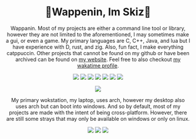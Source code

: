 <!--
<div align=center>
  <h3>
    👾Wappenin, Im Skiz👾
    <br>
    <br>
    <img width=500 src="https://64.media.tumblr.com/eb22fd21f1fc245b67883f49d75e7287/tumblr_inline_p7l7j7jgX31rz60rk_500.gifv"/>
    <br>
  </h3>
</div>
-->

<h1 align=center>
  👾Wappenin, Im Skiz👾
</h1>

<p align=center>
  Wappanin. Most of my projects are either a command line tool or library, however they are not limited to the aforementioned, I may sometimes make a gui, or even a game. My primary languages are C, C++,  Java, and lua but I have experience with D, rust, and zig. Also, fun fact, I make everything catppuccin. Other projects that cannot be found on my github or have been archived can be found on <a href=https://sk1-z.github.io/>my website</a>. Feel free to also checkout <a href=https://wakatime.com/@Skiz>my wakatime profile</a>. 
</p>

<p align=center>
  <img src='https://img.shields.io/badge/C-00599C?style=for-the-badge&logo=c&logoColor=white' />
  <img src='https://img.shields.io/badge/C%2B%2B-00599C?style=for-the-badge&logo=c%2B%2B&logoColor=white' />
  <img src='https://img.shields.io/badge/D-CC342D?style=for-the-badge&logo=d&logoColor=white' />
  <img src='https://img.shields.io/badge/OpenJDK-ED8B00?style=for-the-badge&logo=openjdk&logoColor=white' />
  <img src='https://img.shields.io/badge/Lua-2C2D72?style=for-the-badge&logo=lua&logoColor=white' />
  <img src='https://img.shields.io/badge/Rust-black?style=for-the-badge&logo=rust&logoColor=#E57324' />
  <img src='https://img.shields.io/badge/zig-F7A41D?style=for-the-badge&logo=zig&logoColor=white' />
</p>

<p align=center>
  <img src=https://github-readme-stats.vercel.app/api/top-langs/?username=Sk1-z&theme=catppuccin_mocha&layout=compact&langs_count=10>
</p>

<p align=center>
  My primary wokstation, my laptop, uses arch, however my desktop also uses arch but can boot into windows. And so by default, most of my projects are made with the intent of being cross-platform. However, there are still some strays that may only be available on windows or only on linux.
</p>

<p align=center>
  <img src='https://img.shields.io/badge/Arch_Linux-1793D1?style=for-the-badge&logo=arch-linux&logoColor=white' />
  <img src='https://img.shields.io/badge/Linux-FCC624?style=for-the-badge&logo=linux&logoColor=black' />
  <img src='https://img.shields.io/badge/Windows-0078D6?style=for-the-badge&logo=windows&logoColor=white' />
</p>

<!--
<p align=center>
  <img float=left src="https://img.shields.io/badge/c-%2300599C.svg?style=flat&logo=c&logoColor=white" alt="C">
  <img src="https://img.shields.io/badge/c++-%2300599C.svg?style=flat&logo=c%2B%2B&logoColor=white" alt="C++">
  <img src="https://img.shields.io/badge/Zig-%23F7A41D.svg?style=flat&logo=zig&logoColor=white" alt="Zig">
  <img src="https://img.shields.io/badge/rust-%23000000.svg?style=flat&logo=rust&logoColor=white" alt="Rust">
</p>
<p align=center>
  <img src="https://img.shields.io/badge/c%23-%23239120.svg?style=flat&logo=c-sharp&logoColor=white" alt="C#">
  <img src="https://img.shields.io/badge/.NET-5C2D91?style=flat&logo=.net&logoColor=white" alt=""dotnet>
  <img src="https://img.shields.io/badge/Unity-%2320232a.svg?style=flat&logo=unity&logoColor=white" alt="Unity">
</p>
<h1></h1>

<p align=center>
  <img src=https://github-readme-streak-stats.herokuapp.com/?user=Sk1-z&theme=transparent&hide_border=true>
  <img src=https://github-readme-stats.vercel.app/api/top-langs/?username=Sk1-z&theme=transparent&hide_border=true&layout=compact&langs_count=10>
</p>

> Games I've made and other projects that cannot be found on my github or have been archived can be found on my website [here](https://sk1-z.github.io/)

Pov retired
<p align=center>
  <img src="https://img.shields.io/badge/lua-%232C2D72.svg?style=flat&logo=lua&logoColor=white" alt="Lua">
  <img src="https://img.shields.io/badge/python-3670A0?style=flat&logo=python&logoColor=ffdd54" alt="Python">
  <img src="https://img.shields.io/badge/typescript-%23007ACC.svg?style=flat&logo=typescript&logoColor=white" alt="TypeScript">
  <img src="https://img.shields.io/badge/Electron-191970?style=flat&logo=Electron&logoColor=white" alt="Electron.js">
  <img src="https://img.shields.io/badge/node.js-6DA55F?style=flat&logo=node.js&logoColor=white" alt="Node.js">
</p>
-->
